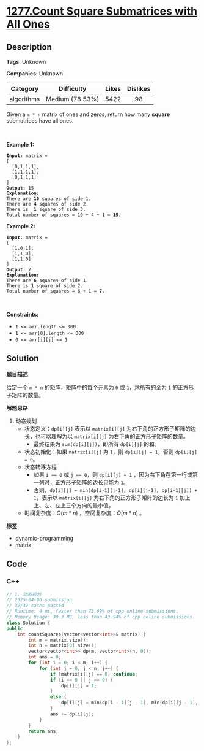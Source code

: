 # [1277.Count Square Submatrices with All Ones](https://leetcode.com/problems/count-square-submatrices-with-all-ones/description/)

## Description

**Tags**: Unknown

**Companies**: Unknown

|  Category  |   Difficulty    | Likes | Dislikes |
| :--------: | :-------------: | :---: | :------: |
| algorithms | Medium (78.53%) | 5422  |    98    |

<p>Given a <code>m * n</code> matrix of ones and zeros, return how many <strong>square</strong> submatrices have all ones.</p>
<p>&nbsp;</p>
<p><strong class="example">Example 1:</strong></p>
<pre><code><strong>Input:</strong> matrix =
[
&nbsp; [0,1,1,1],
&nbsp; [1,1,1,1],
&nbsp; [0,1,1,1]
]
<strong>Output:</strong> 15
<strong>Explanation:</strong>
There are <strong>10</strong> squares of side 1.
There are <strong>4</strong> squares of side 2.
There is  <strong>1</strong> square of side 3.
Total number of squares = 10 + 4 + 1 = <strong>15</strong>.</code></pre>
<p><strong class="example">Example 2:</strong></p>
<pre><code><strong>Input:</strong> matrix =
[
  [1,0,1],
  [1,1,0],
  [1,1,0]
]
<strong>Output:</strong> 7
<strong>Explanation:</strong>
There are <b>6</b> squares of side 1.
There is <strong>1</strong> square of side 2.
Total number of squares = 6 + 1 = <b>7</b>.</code></pre>
<p>&nbsp;</p>
<p><strong>Constraints:</strong></p>
<ul>
  <li><code>1 &lt;= arr.length&nbsp;&lt;= 300</code></li>
  <li><code>1 &lt;= arr[0].length&nbsp;&lt;= 300</code></li>
  <li><code>0 &lt;= arr[i][j] &lt;= 1</code></li>
</ul>

## Solution

**题目描述**

给定一个 `m * n` 的矩阵，矩阵中的每个元素为 `0` 或 `1`，求所有的全为 `1` 的正方形子矩阵的数量。

**解题思路**

1. 动态规划
   - 状态定义：`dp[i][j]` 表示以 `matrix[i][j]` 为右下角的正方形子矩阵的边长，也可以理解为以 `matrix[i][j]` 为右下角的正方形子矩阵的数量。
     - 最终结果为 `sum(dp[i][j])`，即所有 `dp[i][j]` 的和。
   - 状态初始化：如果 `matrix[i][j]` 为 `1`，则 `dp[i][j] = 1`，否则 `dp[i][j] = 0`。
   - 状态转移方程
     - 如果 `i == 0` 或 `j == 0`，则 `dp[i][j] = 1` ，因为右下角在第一行或第一列时，正方形子矩阵的边长只能为 `1`。
     - 否则，`dp[i][j] = min(dp[i-1][j-1], dp[i][j-1], dp[i-1][j]) + 1`，表示以 `matrix[i][j]` 为右下角的正方形子矩阵的边长为 `1` 加上上、左、左上三个方向的最小值。
   - 时间复杂度：$O(m*n)$ ，空间复杂度：$O(m*n)$ 。

**标签**

- dynamic-programming
- matrix

<!-- code start -->
## Code

### C++

```cpp
// 1. 动态规划
// 2025-04-06 submission
// 32/32 cases passed
// Runtime: 4 ms, faster than 73.09% of cpp online submissions.
// Memory Usage: 30.3 MB, less than 43.94% of cpp online submissions.
class Solution {
public:
    int countSquares(vector<vector<int>>& matrix) {
        int m = matrix.size();
        int n = matrix[0].size();
        vector<vector<int>> dp(m, vector<int>(n, 0));
        int ans = 0;
        for (int i = 0; i < m; i++) {
            for (int j = 0; j < n; j++) {
                if (matrix[i][j] == 0) continue;
                if (i == 0 || j == 0) {
                    dp[i][j] = 1;
                }
                else {
                    dp[i][j] = min(dp[i - 1][j - 1], min(dp[i][j - 1], dp[i - 1][j])) + 1;
                }
                ans += dp[i][j];
            }
        }
        return ans;
    }
};
```

<!-- code end -->
